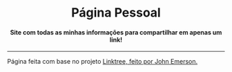 <h1 align="center">Página Pessoal</h1>
<h4 align="center">Site com todas as minhas informações para compartilhar em apenas um link!</h4>


---

Página feita com base no projeto [Linktree, feito por John Emerson.](https://github.com/JohnEmerson1406/linktree)
